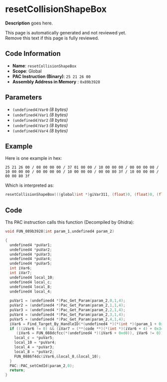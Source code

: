 # resetCollisionShapeBox

**Description** goes here.

This page is automatically generated and not reviewed yet.<br>Remove this text if this page is fully reviewed.

## Code Information

- **Name**: `resetCollisionShapeBox`
- **Scope**: Global
- **PAC Instruction (Binary)**: `25 21 26 00`
- **Assembly Address in Memory** : `0x89b3928`

## Parameters

- `(undefined4)Var0` *(8 bytes)*
- `(undefined4)Var1` *(8 bytes)*
- `(undefined4)Var2` *(8 bytes)*
- `(undefined4)Var3` *(8 bytes)*
- `(undefined4)Var4` *(8 bytes)*

## Example

Here is one example in hex:

```25 21 26 00 / 08 00 00 00 / 37 01 00 00 / 10 00 00 00 / 00 00 00 00 / 10 00 00 00 / 00 00 00 00 / 10 00 00 00 / 00 00 80 3f / 10 00 00 00 / 00 00 80 3f```

Which is interpreted as:

```c
resetCollisionShapeBox(((global)int *)giVar311, (float)0, (float)0, (float)1, (float)1)
```

## Code

Ths PAC instruction calls this function (Decompiled by Ghidra):

```c
void FUN_089b3928(int param_1,undefined4 param_2)

{
  undefined4 *puVar1;
  undefined4 *puVar2;
  undefined4 *puVar3;
  undefined4 *puVar4;
  undefined4 *puVar5;
  int iVar6;
  int iVar7;
  undefined4 local_10;
  undefined4 local_c;
  undefined4 local_8;
  undefined4 local_4;
  
  puVar1 = (undefined4 *)Pac_Get_Param(param_2,0,1,4);
  puVar2 = (undefined4 *)Pac_Get_Param(param_2,1,1,4);
  puVar3 = (undefined4 *)Pac_Get_Param(param_2,2,1,4);
  puVar4 = (undefined4 *)Pac_Get_Param(param_2,3,1,4);
  puVar5 = (undefined4 *)Pac_Get_Param(param_2,4,1,4);
  iVar6 = Find_Target_By_HandleID(*(undefined4 *)(*(int *)(param_1 + 0x10) + 0xe8),*puVar1,1);
  if (((iVar6 != 0) && (iVar7 = (**(code **)(*(int *)(iVar6 + 4) + 0x34))(iVar6), iVar7 == 0xb)) &&
     (iVar6 = FUN_088dcfcc(*(undefined4 *)(iVar6 + 0xd0)), iVar6 != 0)) {
    local_c = *puVar5;
    local_10 = *puVar4;
    local_4 = *puVar3;
    local_8 = *puVar2;
    FUN_0886f4dc(iVar6,&local_8,&local_10);
  }
  PAC::PAC_setCmdId(param_2,0);
  return;
}
```

